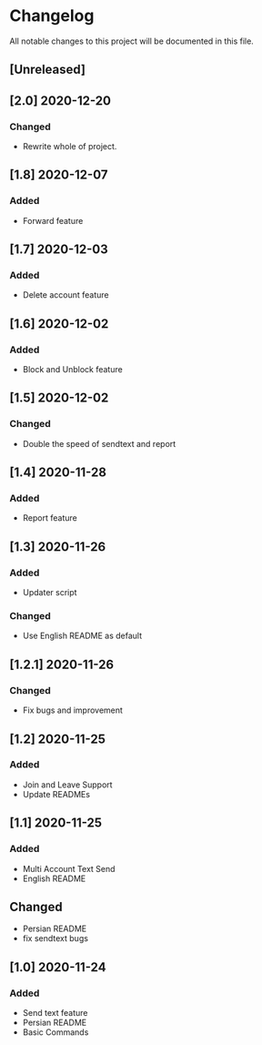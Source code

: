 # Changelog

All notable changes to this project will be documented in this file.

## [Unreleased]

## [2.0] 2020-12-20

### Changed

- Rewrite whole of project.

## [1.8] 2020-12-07

### Added

- Forward feature

## [1.7] 2020-12-03

### Added

- Delete account feature

## [1.6] 2020-12-02

### Added

- Block and Unblock feature

## [1.5] 2020-12-02

### Changed

- Double the speed of sendtext and report

## [1.4] 2020-11-28

### Added

- Report feature

## [1.3] 2020-11-26

### Added

- Updater script

### Changed

- Use English README as default

## [1.2.1] 2020-11-26

### Changed

- Fix bugs and improvement

## [1.2] 2020-11-25

### Added

- Join and Leave Support
- Update READMEs

## [1.1] 2020-11-25

### Added

- Multi Account Text Send
- English README

## Changed

- Persian README
- fix sendtext bugs

## [1.0] 2020-11-24

### Added

- Send text feature
- Persian README
- Basic Commands
